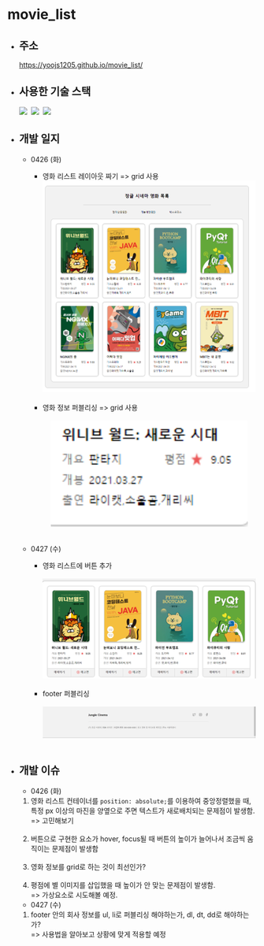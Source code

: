 # movie_list

- ## 주소

  https://yoojs1205.github.io/movie_list/

- ## 사용한 기술 스택

  <img src="https://img.shields.io/badge/HTML5-E34F26?style=flat-square&logo=HTML5&logoColor=white"/>&nbsp;
  <img src="https://img.shields.io/badge/CSS3-1572B6?style=flat-square&logo=CSS3&logoColor=white"/>&nbsp;
  <img src="https://img.shields.io/badge/Sass-CC6699?style=flat-square&logo=Sass&logoColor=white"/>&nbsp;

- ## 개발 일지

  - 0426 (화)

    - 영화 리스트 레이아웃 짜기 => grid 사용
      <div align="center">
      <img src="images/진행상황/0426(1).png" width="600">
      </div><br>
    - 영화 정보 퍼블리싱 => grid 사용<br><br>
      <div align="center">
      <img src="images/진행상황/0426(2).png" width="400">
      </div><br>

  - 0427 (수)
    - 영화 리스트에 버튼 추가<br><br>
      <div align="center">
      <img src="images/진행상황/0427(1).png" width="600">
      </div><br>
    - footer 퍼블리싱<br><br>
      <div align="center">
      <img src="images/진행상황/0427(2).png" width="600">
      </div><br>

- ## 개발 이슈

  - 0426 (화)

  1. 영화 리스트 컨테이너를 `position: absolute;`를 이용하여 중앙정렬했을 때, 특정 px 이상의 마진을 양옆으로 주면 텍스트가 새로배치되는 문제점이 발생함.<br>
     => 고민해보기<br><br>
  2. 버튼으로 구현한 요소가 hover, focus될 때 버튼의 높이가 늘어나서 조금씩 움직이는 문제점이 발생함<br><br>
  3. 영화 정보를 grid로 하는 것이 최선인가?<br><br>
  4. 평점에 별 이미지를 삽입했을 때 높이가 안 맞는 문제점이 발생함.<br>
     => 가상요소로 시도해볼 예정.

  - 0427 (수)

  1. footer 안의 회사 정보를 ul, li로 퍼블리싱 해야하는가, dl, dt, dd로 해야하는가?<br>
     => 사용법을 알아보고 상황에 맞게 적용할 예정
